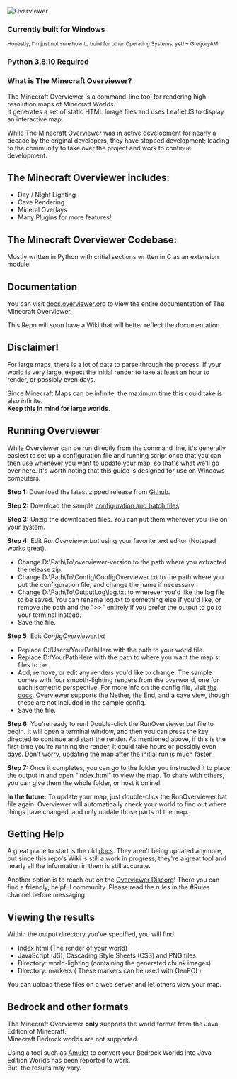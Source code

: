 ![Overviewer](https://gregoryam.com/assets/img/github/overviewer-img.webp?h=0347c3bd38ae284637ade776034fd281)

### Currently built for Windows
<sub>Honestly, I'm just not sure how to build for other Operating Systems, yet! ~ GregoryAM</sub>

### [Python 3.8.10](https://www.python.org/downloads/release/python-3810/) Required

### What is The Minecraft Overviewer?
The Minecraft Overviewer is a command-line tool for rendering high-resolution maps of Minecraft Worlds.\
It generates a set of static HTML Image files and uses LeafletJS to display an interactive map.

While The Minecraft Overviewer was in active development for nearly a decade by the original developers, they have stopped development; leading to the community to take over the project and work to continue development.

## The Minecraft Overviewer includes:
- Day / Night Lighting
- Cave Rendering
- Mineral Overlays
- Many Plugins for more features!

## The Minecraft Overviewer Codebase:
Mostly written in Python with critial sections written in C as an extension module.

## Documentation
You can visit [docs.overviewer.org](https://docs.overviewer.org) to view the entire documentation of The Minecraft Overviewer.

This Repo will soon have a Wiki that will better reflect the documentation.

## Disclaimer!
For large maps, there is a lot of data to parse through the process. If your world is very large, expect the initial render to take at least an hour to render, or possibly even days.

Since Minecraft Maps can be infinite, the maximum time this could take is also infinite.\
**Keep this in mind for large worlds.**

## Running Overviewer

While Overviewer can be run directly from the command line, it's generally easiest to set up a configuration file and running script once that you can then use whenever you want to update your map, so that's what we'll go over here. It's worth noting that this guide is designed for use on Windows computers.

**Step 1:** Download the latest zipped release from [Github](https://github.com/GregoryAM-SP/The-Minecraft-Overviewer/releases).

**Step 2:** Download the sample [configuration and batch files](https://josh47.com/i/SampleOverviewerFiles.zip).

**Step 3:** Unzip the downloaded files. You can put them wherever you like on your system.

**Step 4:** Edit *RunOverviewer.bat* using your favorite text editor (Notepad works great). 

 - Change D:\Path\To\overviewer-version to the path where you extracted the release zip.
 - Change D:\Path\To\Config\ConfigOverviewer.txt to the path where you put the configuration file, and change the name if necessary.
 - Change D:\Path\To\OutputLog\log.txt to wherever you'd like the log file to be saved. You can rename log.txt to something else if you'd like, or remove the path and the ">>" entirely if you prefer the output to go to your terminal instead.
 - Save the file.

**Step 5:** Edit *ConfigOverviewer.txt*

 - Replace C:/Users/YourPathHere with the path to your world file.
 - Replace D:/YourPathHere with the path to where you want the map's files to be.
 - Add, remove, or edit any renders you'd like to change. The sample comes with four smooth-lighting renders from the overworld, one for each isometric perspective. For more info on the config file, visit [the docs](http://docs.overviewer.org/en/latest/config/). Overviewer supports the Nether, the End, and a cave view, though these are not included in the sample config.
 - Save the file.

**Step 6:** You're ready to run! Double-click the RunOverviewer.bat file to begin. It will open a terminal window, and then you can press the key directed to continue and start the render. As mentioned above, if this is the first time you're running the render, it could take hours or possibly even days. Don't worry, updating the map after the initial run is much faster.

**Step 7:** Once it completes, you can go to the folder you instructed it to place the output in and open "Index.html" to view the map. To share with others, you can give them the whole folder, or host it online!

**In the future:** To update your map, just double-click the RunOverviewer.bat file again. Overviewer will automatically check your world to find out where things have changed, and only update those parts of the map.

## Getting Help
A great place to start is the old [docs](http://docs.overviewer.org/en/latest/). They aren't being updated anymore, but since this repo's Wiki is still a work in progress, they're a great tool and nearly all the information in them is still accurate.

Another option is to reach out on the [Overviewer Discord](https://discord.gg/32Bz2yW)! There you can find a friendly, helpful community. Please read the rules in the \#Rules channel before messaging.

## Viewing the results
Within the output directory you've specified, you will find:
- Index.html (The render of your world)
- JavaScript (JS), Cascading Style Sheets (CSS) and PNG files.
- Directory: world-lighting (containing the generated chunk images)
- Directory: markers ( These markers can be used with GenPOI )

You can upload these files on a web server and let others view your map.

## Bedrock and other formats
The Minecraft Overviewer **only** supports the world format from the Java Edition of Minecraft.\
Minecraft Bedrock worlds are not supported.

Using a tool such as [Amulet](https://www.amuletmc.com/) to convert your Bedrock Worlds into Java Edition Worlds has been reported to work.\
But, the results may vary.
